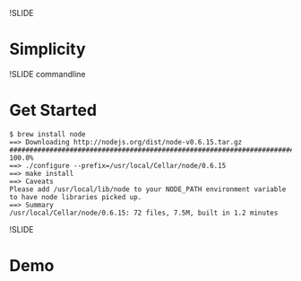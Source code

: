 !SLIDE

# Simplicity

!SLIDE commandline

# Get Started

    $ brew install node
    ==> Downloading http://nodejs.org/dist/node-v0.6.15.tar.gz
    ######################################################################## 100.0%
    ==> ./configure --prefix=/usr/local/Cellar/node/0.6.15
    ==> make install
    ==> Caveats
    Please add /usr/local/lib/node to your NODE_PATH environment variable to have node libraries picked up.
    ==> Summary
    /usr/local/Cellar/node/0.6.15: 72 files, 7.5M, built in 1.2 minutes

!SLIDE

# Demo


